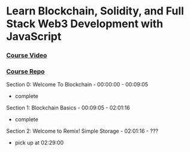# Learn Blockchain, Solidity, and Full Stack Web3 Development with JavaScript

### [Course Video](https://www.youtube.com/watch?v=M576WGiDBdQ&list=PLUVaZS13MhZKa5r1JxXRpoFqa9qi9ENrt&index=23)
### [Course Repo](https://github.com/smartcontractkit/full-blockchain-solidity-course-js)


Section 0: Welcome To Blockchain - 00:00:00 - 00:09:05
  - complete

Section 1: Blockchain Basics - 00:09:05 - 02:01:16
  - complete

Section 2: Welcome to Remix! Simple Storage - 02:01:16 - ???
  - pick up at 02:29:00
